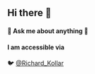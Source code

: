 ## Hi there 👋
#### 💬 Ask me about anything 💬

#### I am accessible via
:bird: [@Richard_Kollar](https://twitter.com/richard_kollar)  

<!--
**Shawoll/Shawoll** is a ✨ _special_ ✨ repository because its `README.md` (this file) appears on your GitHub profile.

Here are some ideas to get you started:

- 🔭 I’m currently working on ...
- 🌱 I’m currently learning ...
- 👯 I’m looking to collaborate on ...
- 🤔 I’m looking for help with ...
-->
